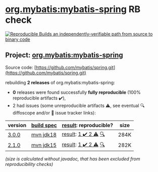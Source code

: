 [org.mybatis:mybatis-spring](https://search.maven.org/artifact/org.mybatis/mybatis-spring/) RB check
=======

[![Reproducible Builds](https://reproducible-builds.org/images/logos/rb.svg) an independently-verifiable path from source to binary code](https://reproducible-builds.org/)

## Project: [org.mybatis:mybatis-spring](https://search.maven.org/artifact/org.mybatis/mybatis-spring/)

Source code: [https://github.com/mybatis/spring.git](https://github.com/mybatis/spring.git)

rebuilding **2 releases** of org.mybatis:mybatis-spring:
- **0** releases were found successfully **fully reproducible** (100% reproducible artifacts :heavy_check_mark:),
- 2 had issues (some unreproducible artifacts :warning:, see eventual :mag: diffoscope and/or :memo: issue tracker links):

| version | [build spec](/BUILDSPEC.md) | [result](https://reproducible-builds.org/docs/jvm/): reproducible? | size |
| -- | --------- | ------ | -- |
| [3.0.0](https://search.maven.org/artifact/org.mybatis/mybatis-spring/3.0.0/pom) | [mvn jdk18](mybatis-spring-3.0.0.buildspec) | [result](mybatis-spring-3.0.0.buildinfo): [1 :heavy_check_mark:  2 :warning:](mybatis-spring-3.0.0.buildcompare) [:mag:](mybatis-spring-3.0.0.diffoscope) | 284K |
| [2.1.0](https://search.maven.org/artifact/org.mybatis/mybatis-spring/2.1.0/pom) | [mvn jdk15](mybatis-spring-2.1.0.buildspec) | [result](mybatis-spring-2.1.0.buildinfo): [1 :heavy_check_mark:  2 :warning:](mybatis-spring-2.1.0.buildcompare) [:mag:](mybatis-spring-2.1.0.diffoscope) | 282K |

<i>(size is calculated without javadoc, that has been excluded from reproducibility checks)</i>
